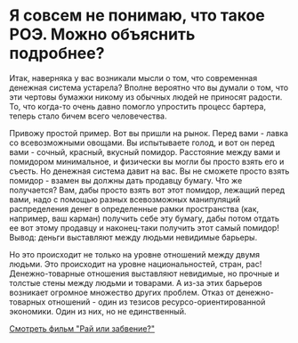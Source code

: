 # Я совсем не понимаю, что такое РОЭ. Можно объяснить подробнее?

Итак, наверняка у вас возникали мысли о том, что современная денежная система устарела? Вполне вероятно что вы думали о том, что эти чертовы бумажки никому из обычных людей не приносят радости. То, что когда-то очень давно помогло упростить процесс бартера, теперь стало бичем всего человечества.

Привожу простой пример. Вот вы пришли на рынок. Перед вами - лавка со всевозможными овощами. Вы испытываете голод, и вот он перед вами - сочный, красный, вкусный помидор. Расстояние между вами и помидором минимальное, и физически вы могли бы просто взять его и съесть. Но денежная система давит на вас. Вы не сможете просто взять помидор - взамен вы должны дать продавцу бумагу. Что же получается? Вам, дабы просто взять вот этот помидор, лежащий перед вами, надо с помощью разных всевозможных манипуляций распределения денег в определенные рамки пространства \(как, например, ваш карман\) получить себе эту бумагу, дабы потом отдать ее вот этому продавцу и наконец-таки получить этот самый помидор! Вывод: деньги выставляют между людьми невидимые барьеры.

Но это происходит не только на уровне отношений между двумя людьми. Это происходит на уровне национальностей, стран, рас! Денежно-товарные отношения выставляют невидимые, но прочные и толстые стены между людьми и товарами. А из-за этих барьеров возникает огромное множество других проблем. Отказ от денежно-товарных отношений - один из тезисов ресурсо-ориентированной экономики. Один из них, но не единственный.

[Смотреть фильм "Рай или забвение?"](https://www.youtube.com/watch?v=1agM3sa-SAY)

